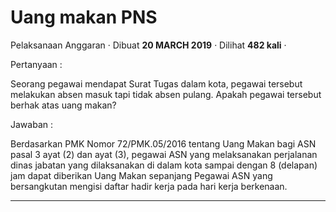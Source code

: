Uang makan PNS
==============

Pelaksanaan Anggaran · Dibuat **20 MARCH 2019** · Dilihat **482 kali** ·

Pertanyaan :

Seorang pegawai mendapat Surat Tugas dalam kota, pegawai tersebut melakukan absen masuk tapi tidak absen pulang. Apakah pegawai tersebut berhak atas uang makan?

Jawaban :

Berdasarkan PMK Nomor 72/PMK.05/2016 tentang Uang Makan bagi ASN pasal 3 ayat (2) dan ayat (3), pegawai ASN yang melaksanakan perjalanan dinas jabatan yang dilaksanakan di dalam kota sampai dengan 8 (delapan) jam dapat diberikan Uang Makan sepanjang Pegawai ASN yang bersangkutan mengisi daftar hadir kerja pada hari kerja berkenaan.

  
  
  

* * *